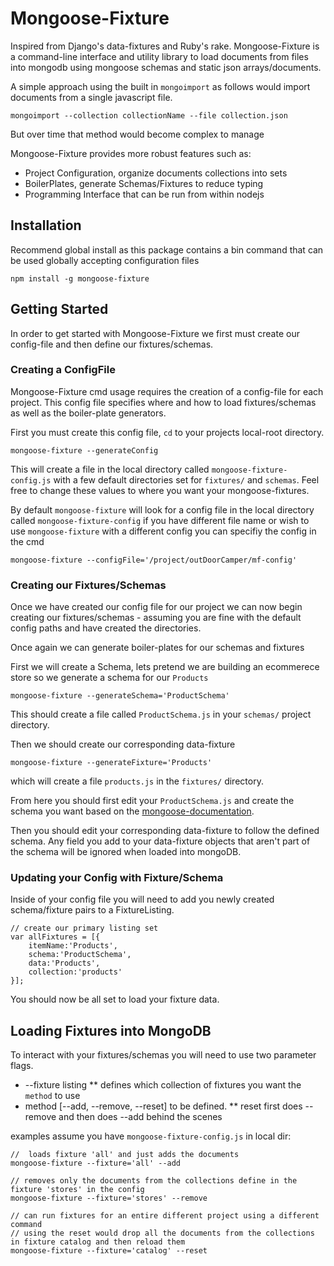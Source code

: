# Mongoose-Fixture

Inspired from Django's data-fixtures and Ruby's rake.  Mongoose-Fixture is a command-line interface and utility library to load documents from files into mongodb using mongoose schemas and static json arrays/documents.

A simple approach using the built in ``mongoimport`` as follows would import documents from a single javascript file. 

    mongoimport --collection collectionName --file collection.json

But over time that method would become complex to manage

Mongoose-Fixture provides more robust features such as:

* Project Configuration, organize documents collections into sets
* BoilerPlates, generate Schemas/Fixtures to reduce typing
* Programming Interface that can be run from within nodejs


## Installation

Recommend global install as this package contains a bin command that can be used globally accepting configuration files

    npm install -g mongoose-fixture

## Getting Started 

In order to get started with Mongoose-Fixture we first must create our config-file and then define our fixtures/schemas.

### Creating a ConfigFile

Mongoose-Fixture cmd usage requires the creation of a config-file for each project.  This config file specifies where and how to load fixtures/schemas as well as the boiler-plate generators.

First you must create this config file, ``cd`` to your projects local-root directory.

    mongoose-fixture --generateConfig

This will create a file in the local directory called ``mongoose-fixture-config.js`` with a few default directories set for ``fixtures/`` and ``schemas``.  Feel free to change these values to where you want your mongoose-fixtures.


By default ``mongoose-fixture`` will look for a config file in the local directory called ``mongoose-fixture-config`` if you have different file name or wish to use ``mongoose-fixture`` with a different config you can specifiy the config in the cmd

    mongoose-fixture --configFile='/project/outDoorCamper/mf-config'

### Creating our Fixtures/Schemas

Once we have created our config file for our project we can now begin creating our fixtures/schemas - assuming you are fine with the default config paths and have created the directories.

Once again we can generate boiler-plates for our schemas and fixtures

First we will create a Schema, lets pretend we are building an ecommerece store so we generate a schema for our ``Products``

    mongoose-fixture --generateSchema='ProductSchema'

This should create a file called ``ProductSchema.js`` in your ``schemas/`` project directory.

Then we should create our corresponding data-fixture

    mongoose-fixture --generateFixture='Products'

which will create a file ``products.js`` in the ``fixtures/`` directory.

From here you should first edit your ``ProductSchema.js`` and create the schema you want based on the [mongoose-documentation](http://mongoosejs.com/docs/guide.html).

Then you should edit your corresponding data-fixture to follow the defined schema.  Any field you add to your data-fixture objects that aren't part of the schema will be ignored when loaded into mongoDB.

### Updating your Config with Fixture/Schema

Inside of your config file you will need to add you newly created schema/fixture pairs to a FixtureListing.

    // create our primary listing set
    var allFixtures = [{
        itemName:'Products', 
        schema:'ProductSchema',
        data:'Products',
        collection:'products'
    }];

You should now be all set to load your fixture data.


## Loading Fixtures into MongoDB

To interact with your fixtures/schemas you will need to use two parameter flags.

* --fixture listing
** defines which collection of fixtures you want the ``method`` to use
* method [--add, --remove, --reset] to be defined.
** reset first does --remove and then does --add behind the scenes


examples assume you have ``mongoose-fixture-config.js`` in local dir:

    //  loads fixture 'all' and just adds the documents
    mongoose-fixture --fixture='all' --add

    // removes only the documents from the collections define in the fixture 'stores' in the config
    mongoose-fixture --fixture='stores' --remove 

    // can run fixtures for an entire different project using a different command
    // using the reset would drop all the documents from the collections in fixture catalog and then reload them
    mongoose-fixture --fixture='catalog' --reset



